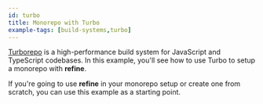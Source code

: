```yaml
---
id: turbo
title: Monorepo with Turbo
example-tags: [build-systems,turbo]
---
```


[Turborepo](https://turbo.build/repo) is a high-performance build system for JavaScript and TypeScript codebases. In this example, you'll see how to use Turbo to setup a monorepo with **refine**.

If you're going to use **refine** in your monorepo setup or create one from scratch, you can use this example as a starting point.

<CodeSandboxExample path="monorepo-with-turbo" hideSandbox />
